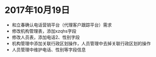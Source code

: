 # 2017年10月19日

* 和立春确认电话营销平台（代理客户跟踪平台）需求
* 修改机构管理表，添加xzqhs字段
* 修改人员表，添加电话2、性别字段
* 机构管理中添加关联行政区划操作，人员管理中去掉关联行政区划的操作
* 人员管理中维护电话、性别等字段信息
